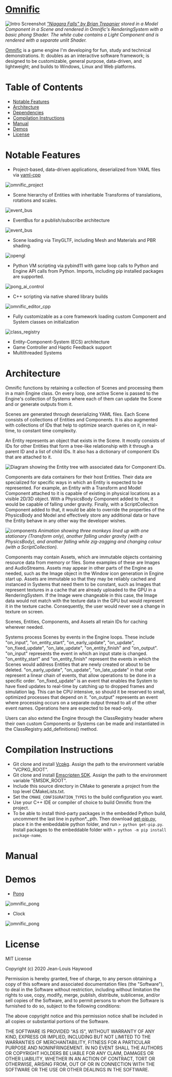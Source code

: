 # [Omnific](https://github.com/Jean-LouisH/Omnific)

![Intro Screenshot](docs/images/cover.png)
_["Niagara Falls" by Brian Trepanier](https://sketchfab.com/3d-models/niagara-falls-ontario-canada-1799ed0c63394570beed917b99807915) stored in a Model Component in a Scene and rendered in Omnific's RenderingSystem with a basic phong Shader. The white cube contains a Light Component and is rendered with a separate unlit Shader._

[Omnific](https://github.com/Jean-LouisH/Omnific) is a game engine I'm developing for fun, study and technical demonstrations. It: doubles as an interactive software framework; is designed to be customizable, general purpose, data-driven, and lightweight; and builds to Windows, Linux and Web platforms.

# Table of Contents

* [Notable Features](#notable-features)
* [Architecture](#architecture)
* [Dependencies](#dependencies)
* [Compilation Instructions](#compilation-instructions)
* [Manual](#manual)
* [Demos](#demos)
* [License](#license)

# Notable Features

- Project-based, data-driven applications, deserialized from YAML files via [yaml-cpp](https://github.com/jbeder/yaml-cpp)

![omnific_project](docs/images/omnific_project.png)

- Scene hierarchy of Entities with inheritable Transforms of translations, rotations and scales.

![event_bus](docs/images/omnific_scene_hierarchy_demo.gif)

- EventBus for a publish/subscribe architecture

![event_bus](docs/images/event_bus.gif)

- Scene loading via TinyGLTF, including Mesh and Materials and PBR shading.

![opengl](docs/images/omnific_shader_demo.gif)

- Python VM scripting via pybind11 with game loop calls to Python and Engine API calls from Python. Imports, including pip installed packages are supported.

![pong_ai_control](docs/images/pong_game_mechanics_python.png)

- C++ scripting via native shared library builds

![omnific_editor_cpp](docs/images/omnific_editor_cpp.png)

- Fully customizable as a core framework loading custom Component and System classes on initialization

![class_registry](docs/images/class_registry.png)

- Entity-Component-System (ECS) architecture
- Game Controller and Haptic Feedback support
- Multithreaded Systems

# Architecture

Omnific functions by retaining a collection of Scenes and processing them in a main Engine class. On every loop, one active Scene is passed to the Engine's collection of Systems where each of them can update the Scene and or generate outputs from it. 

Scenes are generated through deserializing YAML files. Each Scene consists of collections of Entities and Components. It is also augmented with collections of IDs that help to optimize search queries on it, in real-time, to constant time complexity. 

An Entity represents an object that exists in the Scene. It mostly consists of IDs for other Entities that form a tree-like relationship with it through a parent ID and a list of child IDs. It also has a dictionary of component IDs that are attached to it.

![Diagram showing the Entity tree with associated data for Component IDs.]()

Components are data containers for their host Entities. Their data are specialized for specific ways in which an Entity is expected to be represented. For example, an Entity with a Transform and Model Component attached to it is capable of existing in physical locations as a visible 2D/3D object. With a PhysicsBody Component added to that, it would be capable of falling under gravity. Finally, with a ScriptCollection Component added to that, it would be able to override the properties of the PhysicsBody and Model and effectively store any additional data or have the Entity behave in any other way the developer wishes. 

![components](docs/images/components.gif)
_Animation showing three monkeys lined up with one stationary (Transform only), another falling under gravity (with a PhysicsBody), and another falling while zig-zagging and changing colour (with a ScriptCollection)._

Components may contain Assets, which are immutable objects containing resource data from memory or files. Some examples of these are Images and AudioStreams. Assets may appear in other parts of the Engine as needed, such as the Image object in the Window icon generation in Engine start up. Assets are immutable so that they may be reliably cached and instanced in Systems that need them to be constant, such as Images that represent textures in a cache that are already uploaded to the GPU in a RenderingSystem. If the Image were changeable in this case, the Image data would not match with the texture data in the GPU but would represent it in the texture cache. Consequently, the user would never see a change in texture on screen.

Scenes, Entities, Components, and Assets all retain IDs for caching wherever needed.

Systems process Scenes by events in the Engine loops. These include "on_input", "on_entity_start", "on_early_update", "on_update", "on_fixed_update", "on_late_update", "on_entity_finish" and "on_output". "on_input" represents the event in which an input state is changed. "on_entity_start" and "on_entity_finish" represent the events in which the Scenes would address Entities that are newly created or about to be deleted. "on_early_update", "on_update", "on_late_update" in that order represent a linear chain of events, that allow operations to be done in a specific order. "on_fixed_update" is an event that enables the System to have fixed updates to real-time by catching up to dropped frames and simulation lag. This can be CPU intensive, so should it be reserved to small, optimized processes that depend on it. "on_output" represents an event where processing occurs on a separate output thread to all of the other event names. Operations here are expected to be read-only.

Users can also extend the Engine through the ClassRegistry header where their own custom Components or Systems can be made and instantiated in the ClassRegistry.add_definitions() method.

# Compilation Instructions

* Git clone and install [Vcpkg](https://vcpkg.io/en/). Assign the path to the environment variable "VCPKG_ROOT".
* Git clone and install [Emscripten SDK](https://github.com/emscripten-core/emsdk). Assign the path to the environment variable "EMSDK_ROOT".
* Include this source directory in CMake to generate a project from the top level CMakeLists.txt.
* Set the `CMAKE_CONFIGURATION_TYPES` to the build configuration you want.
* Use your C++ IDE or compiler of choice to build Omnific from the project.
* To be able to install third-party packages in the embedded Python build, uncomment the last line in python*._pth. Then download [get-pip.py](https://bootstrap.pypa.io/get-pip.py), place it in the embeddable python folder, and run `> python get-pip.py`. Install packages to the embeddable folder with `> python -m pip install package-name`.

# Manual



# Demos

- [Pong](https://github.com/Jean-LouisH/Omnific/releases/tag/0.1)

![omnific_pong](docs/images/omnific_pong_demo.gif)

- Clock

![omnific_pong](docs/images/omnific_clock_demo.gif)


# License

MIT License

Copyright (c) 2020 Jean-Louis Haywood

Permission is hereby granted, free of charge, to any person obtaining a copy
of this software and associated documentation files (the "Software"), to deal
in the Software without restriction, including without limitation the rights
to use, copy, modify, merge, publish, distribute, sublicense, and/or sell
copies of the Software, and to permit persons to whom the Software is
furnished to do so, subject to the following conditions:

The above copyright notice and this permission notice shall be included in all
copies or substantial portions of the Software.

THE SOFTWARE IS PROVIDED "AS IS", WITHOUT WARRANTY OF ANY KIND, EXPRESS OR
IMPLIED, INCLUDING BUT NOT LIMITED TO THE WARRANTIES OF MERCHANTABILITY,
FITNESS FOR A PARTICULAR PURPOSE AND NONINFRINGEMENT. IN NO EVENT SHALL THE
AUTHORS OR COPYRIGHT HOLDERS BE LIABLE FOR ANY CLAIM, DAMAGES OR OTHER
LIABILITY, WHETHER IN AN ACTION OF CONTRACT, TORT OR OTHERWISE, ARISING FROM,
OUT OF OR IN CONNECTION WITH THE SOFTWARE OR THE USE OR OTHER DEALINGS IN THE
SOFTWARE.

